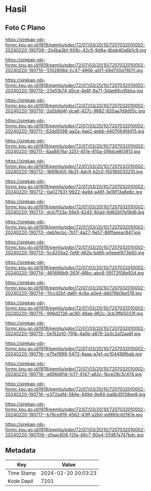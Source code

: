 # Hasil

## Foto C Plano

https://sirekap-obj-formc.kpu.go.id/f819/pemilu/pdpr/72/07/03/20/10/7207032010002-20240220-190708--2b4ba3bf-608c-42c5-9d8a-4bab40a6b1c9.jpg

https://sirekap-obj-formc.kpu.go.id/f819/pemilu/pdpr/72/07/03/20/10/7207032010002-20240220-190710--5102898d-2c47-4906-a5f1-b9d700d78011.jpg

https://sirekap-obj-formc.kpu.go.id/f819/pemilu/pdpr/72/07/03/20/10/7207032010002-20240220-190710--23e51b74-d5ce-4e6f-9a71-3dae86cd5bba.jpg

https://sirekap-obj-formc.kpu.go.id/f819/pemilu/pdpr/72/07/03/20/10/7207032010002-20240220-190710--2a5b8d4f-dca6-427c-9882-820aa7d9d55c.jpg

https://sirekap-obj-formc.kpu.go.id/f819/pemilu/pdpr/72/07/03/20/10/7207032010002-20240220-190711--62dd5098-aa2a-4ae2-aebb-4407064f4415.jpg

https://sirekap-obj-formc.kpu.go.id/f819/pemilu/pdpr/72/07/03/20/10/7207032010002-20240220-190711--4aa8876a-3251-451e-810a-0f8dce8f3913.jpg

https://sirekap-obj-formc.kpu.go.id/f819/pemilu/pdpr/72/07/03/20/10/7207032010002-20240220-190712--166f8d05-6b31-4dc9-b2c0-f50180033210.jpg

https://sirekap-obj-formc.kpu.go.id/f819/pemilu/pdpr/72/07/03/20/10/7207032010002-20240220-190712--0a027631-9922-4a9d-a46f-3e19f13a8e8c.jpg

https://sirekap-obj-formc.kpu.go.id/f819/pemilu/pdpr/72/07/03/20/10/7207032010002-20240220-190713--dcb7f33a-56e5-4245-80ad-9d82b01e18d6.jpg

https://sirekap-obj-formc.kpu.go.id/f819/pemilu/pdpr/72/07/03/20/10/7207032010002-20240220-190713--deb1ecbc-7b17-4a27-9e57-86ffaeeac847.jpg

https://sirekap-obj-formc.kpu.go.id/f819/pemilu/pdpr/72/07/03/20/10/7207032010002-20240220-190713--5c4205a2-7ef8-462a-bd85-e0eeef873b60.jpg

https://sirekap-obj-formc.kpu.go.id/f819/pemilu/pdpr/72/07/03/20/10/7207032010002-20240220-190714--461686b9-263f-48bc-abc6-59172f08e92d.jpg

https://sirekap-obj-formc.kpu.go.id/f819/pemilu/pdpr/72/07/03/20/10/7207032010002-20240220-190714--11ccd2bf-da6f-4c6a-a0e4-ddd76b0be519.jpg

https://sirekap-obj-formc.kpu.go.id/f819/pemilu/pdpr/72/07/03/20/10/7207032010002-20240220-190715--996d2136-ac90-48ae-962c-3cb3ffb5033f.jpg

https://sirekap-obj-formc.kpu.go.id/f819/pemilu/pdpr/72/07/03/20/10/7207032010002-20240220-190715--0e152e10-791b-4a0b-a879-2a3c2a12aa6f.jpg

https://sirekap-obj-formc.kpu.go.id/f819/pemilu/pdpr/72/07/03/20/10/7207032010002-20240220-190716--e75e1999-5473-4aaa-a7e1-ec104498fbab.jpg

https://sirekap-obj-formc.kpu.go.id/f819/pemilu/pdpr/72/07/03/20/10/7207032010002-20240220-190716--a656d81d-1c17-4147-a62c-1bce29c3c474.jpg

https://sirekap-obj-formc.kpu.go.id/f819/pemilu/pdpr/72/07/03/20/10/7207032010002-20240220-190716--e372adf4-584e-449d-9e84-ba8b35f38ee8.jpg

https://sirekap-obj-formc.kpu.go.id/f819/pemilu/pdpr/72/07/03/20/10/7207032010002-20240220-190717--b78ce919-4562-43ff-a2b0-ed993c62f87e.jpg

https://sirekap-obj-formc.kpu.go.id/f819/pemilu/pdpr/72/07/03/20/10/7207032010002-20240220-190709--d1aac608-f2fa-49c7-90e4-07d87a747bdc.jpg


## Metadata

| Key        | Value               |
| ---------- | ------------------- |
| Time Stamp | 2024-02-20 20:03:23 |
| Kode Dapil | 7201                |



